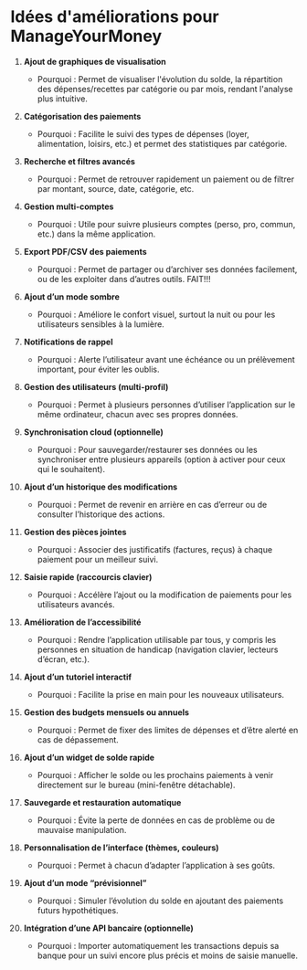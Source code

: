 # Idées d'améliorations pour ManageYourMoney

1. **Ajout de graphiques de visualisation**
   - Pourquoi : Permet de visualiser l'évolution du solde, la répartition des dépenses/recettes par catégorie ou par mois, rendant l'analyse plus intuitive.

2. **Catégorisation des paiements**
   - Pourquoi : Facilite le suivi des types de dépenses (loyer, alimentation, loisirs, etc.) et permet des statistiques par catégorie.

3. **Recherche et filtres avancés**
   - Pourquoi : Permet de retrouver rapidement un paiement ou de filtrer par montant, source, date, catégorie, etc.

4. **Gestion multi-comptes**
   - Pourquoi : Utile pour suivre plusieurs comptes (perso, pro, commun, etc.) dans la même application.

5. **Export PDF/CSV des paiements**
   - Pourquoi : Permet de partager ou d’archiver ses données facilement, ou de les exploiter dans d’autres outils. FAIT!!!

6. **Ajout d’un mode sombre**
   - Pourquoi : Améliore le confort visuel, surtout la nuit ou pour les utilisateurs sensibles à la lumière.

7. **Notifications de rappel**
   - Pourquoi : Alerte l’utilisateur avant une échéance ou un prélèvement important, pour éviter les oublis.

8. **Gestion des utilisateurs (multi-profil)**
   - Pourquoi : Permet à plusieurs personnes d’utiliser l’application sur le même ordinateur, chacun avec ses propres données.

9. **Synchronisation cloud (optionnelle)**
   - Pourquoi : Pour sauvegarder/restaurer ses données ou les synchroniser entre plusieurs appareils (option à activer pour ceux qui le souhaitent).

10. **Ajout d’un historique des modifications**
    - Pourquoi : Permet de revenir en arrière en cas d’erreur ou de consulter l’historique des actions.

11. **Gestion des pièces jointes**
    - Pourquoi : Associer des justificatifs (factures, reçus) à chaque paiement pour un meilleur suivi.

12. **Saisie rapide (raccourcis clavier)**
    - Pourquoi : Accélère l’ajout ou la modification de paiements pour les utilisateurs avancés.

13. **Amélioration de l’accessibilité**
    - Pourquoi : Rendre l’application utilisable par tous, y compris les personnes en situation de handicap (navigation clavier, lecteurs d’écran, etc.).

14. **Ajout d’un tutoriel interactif**
    - Pourquoi : Facilite la prise en main pour les nouveaux utilisateurs.

15. **Gestion des budgets mensuels ou annuels**
    - Pourquoi : Permet de fixer des limites de dépenses et d’être alerté en cas de dépassement.

16. **Ajout d’un widget de solde rapide**
    - Pourquoi : Afficher le solde ou les prochains paiements à venir directement sur le bureau (mini-fenêtre détachable).

17. **Sauvegarde et restauration automatique**
    - Pourquoi : Évite la perte de données en cas de problème ou de mauvaise manipulation.

18. **Personnalisation de l’interface (thèmes, couleurs)**
    - Pourquoi : Permet à chacun d’adapter l’application à ses goûts.

19. **Ajout d’un mode “prévisionnel”**
    - Pourquoi : Simuler l’évolution du solde en ajoutant des paiements futurs hypothétiques.

20. **Intégration d’une API bancaire (optionnelle)**
    - Pourquoi : Importer automatiquement les transactions depuis sa banque pour un suivi encore plus précis et moins de saisie manuelle.
